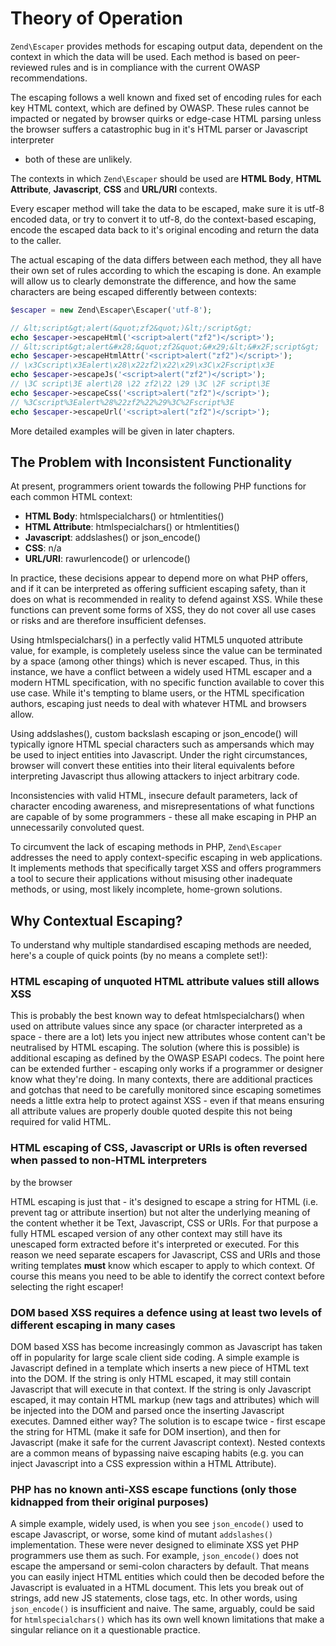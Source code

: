 # Theory of Operation

`Zend\Escaper` provides methods for escaping output data, dependent on the context in which the data
will be used. Each method is based on peer-reviewed rules and is in compliance with the current
OWASP recommendations.

The escaping follows a well known and fixed set of encoding rules for each key HTML context, which
are defined by OWASP. These rules cannot be impacted or negated by browser quirks or edge-case HTML
parsing unless the browser suffers a catastrophic bug in it's HTML parser or Javascript interpreter
- both of these are unlikely.

The contexts in which `Zend\Escaper` should be used are **HTML Body**, **HTML Attribute**,
**Javascript**, **CSS** and **URL/URI** contexts.

Every escaper method will take the data to be escaped, make sure it is utf-8 encoded data, or try to
convert it to utf-8, do the context-based escaping, encode the escaped data back to it's original
encoding and return the data to the caller.

The actual escaping of the data differs between each method, they all have their own set of rules
according to which the escaping is done. An example will allow us to clearly demonstrate the
difference, and how the same characters are being escaped differently between contexts:

```php
$escaper = new Zend\Escaper\Escaper('utf-8');

// &lt;script&gt;alert(&quot;zf2&quot;)&lt;/script&gt;
echo $escaper->escapeHtml('<script>alert("zf2")</script>');
// &lt;script&gt;alert&#x28;&quot;zf2&quot;&#x29;&lt;&#x2F;script&gt;
echo $escaper->escapeHtmlAttr('<script>alert("zf2")</script>');
// \x3Cscript\x3Ealert\x28\x22zf2\x22\x29\x3C\x2Fscript\x3E
echo $escaper->escapeJs('<script>alert("zf2")</script>');
// \3C script\3E alert\28 \22 zf2\22 \29 \3C \2F script\3E 
echo $escaper->escapeCss('<script>alert("zf2")</script>');
// %3Cscript%3Ealert%28%22zf2%22%29%3C%2Fscript%3E
echo $escaper->escapeUrl('<script>alert("zf2")</script>');
```

More detailed examples will be given in later chapters.

## The Problem with Inconsistent Functionality

At present, programmers orient towards the following PHP functions for each common HTML context:

* **HTML Body**: htmlspecialchars() or htmlentities()
* **HTML Attribute**: htmlspecialchars() or htmlentities()
* **Javascript**: addslashes() or json\_encode()
* **CSS**: n/a
* **URL/URI**: rawurlencode() or urlencode()

In practice, these decisions appear to depend more on what PHP offers, and if it can be interpreted
as offering sufficient escaping safety, than it does on what is recommended in reality to defend
against XSS. While these functions can prevent some forms of XSS, they do not cover all use cases or
risks and are therefore insufficient defenses.

Using htmlspecialchars() in a perfectly valid HTML5 unquoted attribute value, for example, is
completely useless since the value can be terminated by a space (among other things) which is never
escaped. Thus, in this instance, we have a conflict between a widely used HTML escaper and a modern
HTML specification, with no specific function available to cover this use case. While it's tempting
to blame users, or the HTML specification authors, escaping just needs to deal with whatever HTML
and browsers allow.

Using addslashes(), custom backslash escaping or json\_encode() will typically ignore HTML special
characters such as ampersands which may be used to inject entities into Javascript. Under the right
circumstances, browser will convert these entities into their literal equivalents before
interpreting Javascript thus allowing attackers to inject arbitrary code.

Inconsistencies with valid HTML, insecure default parameters, lack of character encoding awareness,
and misrepresentations of what functions are capable of by some programmers - these all make
escaping in PHP an unnecessarily convoluted quest.

To circumvent the lack of escaping methods in PHP, `Zend\Escaper` addresses the need to apply
context-specific escaping in web applications. It implements methods that specifically target XSS
and offers programmers a tool to secure their applications without misusing other inadequate
methods, or using, most likely incomplete, home-grown solutions.

## Why Contextual Escaping?

To understand why multiple standardised escaping methods are needed, here's a couple of quick points
(by no means a complete set!):

### HTML escaping of unquoted HTML attribute values still allows XSS

This is probably the best known way to defeat htmlspecialchars() when used on attribute values since
any space (or character interpreted as a space - there are a lot) lets you inject new attributes
whose content can't be neutralised by HTML escaping. The solution (where this is possible) is
additional escaping as defined by the OWASP ESAPI codecs. The point here can be extended further -
escaping only works if a programmer or designer know what they're doing. In many contexts, there are
additional practices and gotchas that need to be carefully monitored since escaping sometimes needs
a little extra help to protect against XSS - even if that means ensuring all attribute values are
properly double quoted despite this not being required for valid HTML.

### HTML escaping of CSS, Javascript or URIs is often reversed when passed to non-HTML interpreters
by the browser

HTML escaping is just that - it's designed to escape a string for HTML (i.e. prevent tag or
attribute insertion) but not alter the underlying meaning of the content whether it be Text,
Javascript, CSS or URIs. For that purpose a fully HTML escaped version of any other context may
still have its unescaped form extracted before it's interpreted or executed. For this reason we need
separate escapers for Javascript, CSS and URIs and those writing templates **must** know which
escaper to apply to which context. Of course this means you need to be able to identify the correct
context before selecting the right escaper!

### DOM based XSS requires a defence using at least two levels of different escaping in many cases

DOM based XSS has become increasingly common as Javascript has taken off in popularity for large
scale client side coding. A simple example is Javascript defined in a template which inserts a new
piece of HTML text into the DOM. If the string is only HTML escaped, it may still contain Javascript
that will execute in that context. If the string is only Javascript escaped, it may contain HTML
markup (new tags and attributes) which will be injected into the DOM and parsed once the inserting
Javascript executes. Damned either way? The solution is to escape twice - first escape the string
for HTML (make it safe for DOM insertion), and then for Javascript (make it safe for the current
Javascript context). Nested contexts are a common means of bypassing naive escaping habits (e.g. you
can inject Javascript into a CSS expression within a HTML Attribute).

### PHP has no known anti-XSS escape functions (only those kidnapped from their original purposes)

A simple example, widely used, is when you see `json_encode()` used to escape Javascript, or worse,
some kind of mutant `addslashes()` implementation. These were never designed to eliminate XSS yet
PHP programmers use them as such. For example, `json_encode()` does not escape the ampersand or
semi-colon characters by default. That means you can easily inject HTML entities which could then be
decoded before the Javascript is evaluated in a HTML document. This lets you break out of strings,
add new JS statements, close tags, etc. In other words, using `json_encode()` is insufficient and
naive. The same, arguably, could be said for `htmlspecialchars()` which has its own well known
limitations that make a singular reliance on it a questionable practice.
